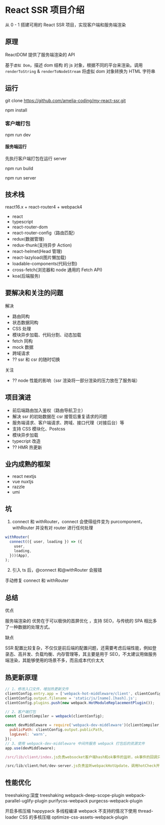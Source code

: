 # React SSR 项目介绍

从 0 - 1 搭建可用的 React SSR 项目，实现客户端和服务端渲染

## 原理

ReactDOM 提供了服务端渲染的 API

基于`虚拟 Dom`，描述 dom 结构 的 js 对象，根据不同的平台来渲染。调用 `renderToString` & `renderToNodeStream` 将虚拟 dom 对象转换为 HTML 字符串

## 运行

git clone https://github.com/amelia-coding/my-react-ssr.git

npm install

### 客户端打包

npm run dev

#### 服务端运行

先执行客户端打包在运行 server

npm run build

npm run server

## 技术栈

react16.x + react-router4 + webpack4

- react
- typescript
- react-router-dom
- react-router-config（路由匹配）
- redux(数据管理)
- redux-thunk(支持异步 Action)
- react-helmet(Head 管理)
- react-lazyload(图片懒加载)
- loadable-components(代码分割)
- cross-fetch(浏览器和 node 通用的 Fetch API)
- koa(后端服务)

## 要解决和关注的问题

解决

- 路由同构
- 状态数据同构
- CSS 处理
- 模块异步加载、代码分割、动态加载
- fetch 同构
- mock 数据
- 跨域请求
- ?? ssr 和 csr 的随时切换

关注

- ?? node 性能的影响（ssr 渲染将一部分渲染的压力放在了服务端）

## 项目演进

- 前后端路由加入鉴权（路由导航卫士）
- 解决 ssr 的初始数据在 csr 接管后重复请求的问题
- 服务端请求、客户端请求、跨域、接口代理（对接后台）等
- 支持 CSS 模块化、Postcss
- 模块异步加载
- typecript 改造
- ?? HMR 热更新

## 业内成熟的框架

- react nextjs
- vue nuxtjs
- razzle
- umi

## 坑

1. connect 和 withRouter，connect 会使得组件变为 purcomponent，withRouter 并没有对 router 进行任何处理

```js
withRouter(
  connect(({ user, loading }) => ({
    user,
    loading,
  }))(App),
);
```

2. 引入 ts 后，@connect 和@withRouter 会报错

手动修复 connect 和 withRouter

## 总结

优点

服务端渲染的
优势在于可以极快的首屏优化 ，支持 SEO，与传统的 SPA 相比多了一种数据的处理方式。

缺点

SSR 配置比较复杂，不仅仅是前后端的配置问题，还需要考虑后端性能，例如登录态、高并发、负载均衡、内存管理等，其主要是用于 SEO，不太建议用做服务端渲染，其能够使用的场景不多，而且成本代价太大

## 热更新原理

```js
// 1、修改入口文件，增加热更新文件
clientConfig.entry.app = ['webpack-hot-middleware/client', clientConfig.entry.app];
clientConfig.output.filename = 'static/js/[name].[hash].js';
clientConfig.plugins.push(new webpack.HotModuleReplacementPlugin());

// 2、客户端打包
const clientCompiler = webpack(clientConfig);

const devMiddleware = require('webpack-dev-middleware')(clientCompiler, {
  publicPath: clientConfig.output.publicPath,
  logLevel: 'warn',
});
// 3、使用 webpack-dev-middleware 中间件服务 webpack 打包后的资源文件
app.use(devMiddleware);

/src/lib/client/index.js负责websocket客户端hash和ok事件的监听，ok事件的回调只干了一件事发射webpackHotUpdate事件

/src/lib/client/hot/dev-server.js负责监听webpackHotUpdate，调用hotCheck开始拉取代码，实现局部更新
```

## 性能优化

treeshaking:深度 treeshaking webpack-deep-scope-plugin webpack-parallel-uglify-plugin purifycss-webpack purgecss-webpack-plugin

开启多核压缩 happypack 多线程编译 webpack 不支持的情况下使用 thread-loader
CSS 的多核压缩 optimize-css-assets-webpack-plugin
